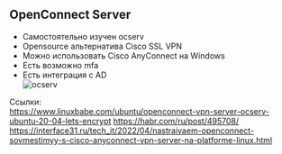 ## OpenConnect Server

+ Самостоятельно изучен ocserv  
+ Opensource альтернатива Cisco SSL VPN  
+ Можно использовать Cisco AnyConnect на Windows  
+ Есть возможно mfa  
+ Есть интеграция с AD  
![ocserv](https://user-images.githubusercontent.com/105001717/206138630-b2e24624-8cad-4cf0-aeea-9dffef6c8e42.png)

Ссылки:  
https://www.linuxbabe.com/ubuntu/openconnect-vpn-server-ocserv-ubuntu-20-04-lets-encrypt
https://habr.com/ru/post/495708/
https://interface31.ru/tech_it/2022/04/nastraivaem-openconnect-sovmestimyy-s-cisco-anyconnect-vpn-server-na-platforme-linux.html
